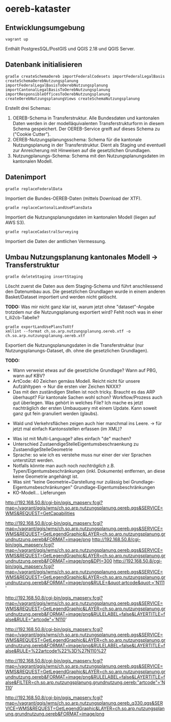 # oereb-kataster

## Entwicklungsumgebung
```
vagrant up
```
Enthält PostgresSQL/PostGIS und QGIS 2.18 und QGIS Server.

## Datenbank initialisieren
```
gradle createSchemaOereb importFederalCodesets importFederalLegalBasis createSchemaOerebNutzungsplanung importFederalLegalBasisToOerebNutzungsplanung importCantonalLegalBasisToOerebNutzungsplanung importResponsibleOfficesToOerebNutzungsplanung createOerebNutzungsplanungViews createSchemaNutzungsplanung
```
Erstellt drei Schemas:

1. OEREB-Schema in Transferstruktur. Alle Bundesdaten und kantonalen Daten werden in der modelläquivalenten Transferstrukturform in diesem Schema gespeichert. Der OEREB-Service greift auf dieses Schema zu ("Cookie Cutter").
2. OEREB-Nutzungsplanungsschema: Schema für die kantonale Nutzungsplanung in der Transferstruktur. Dient als Staging und eventuell zur Anreicherung mit Hinweisen auf die gesetzlichen Grundlagen.
3. Nutzungplanungs-Schema: Schema mit den Nutzungsplanungsdaten im kantonalen Modell.

## Datenimport
```
gradle replaceFederalData
```
Importiert die Bundes-OEREB-Daten (mittels Download der XTF).

```
gradle replaceCantonalLandUsePlansData
```
Importiert die Nutzungsplanungsdaten im kantonalen Modell (liegen auf AWS S3).

```
gradle replaceCadastralSurveying
```

Importiert die Daten der amtlichen Vermessung.

## Umbau Nutzungsplanung kantonales Modell -> Transferstruktur
```
gradle deleteStaging insertStaging
```
Löscht zuerst die Daten aus dem Staging-Schema und führt anschliessend den Datenumbau aus. Die gesetzlichen Grundlagen wurde in einem anderen Basket/Dataset importiert und werden nicht gelöscht. 

**TODO:** Was mir nicht ganz klar ist, warum jetzt ohne "dataset"-Angabe trotzdem nur die Nutzungsplanung exportiert wird? Fehlt noch was in einer t_ili2cb-Tabelle?

```
gradle exportLandUsePlansToXtf
xmllint --format ch.so.arp.nutzungsplanung.oereb.xtf -o ch.so.arp.nutzungsplanung.oereb.xtf
```
Exportiert die Nutzungsplanungsdaten in die Transferstruktur (nur Nutzungsplanungs-Dataset, dh. ohne die gesetzlichen Grundlagen).

**TODO:** 
- Wann verweist etwas auf die gesetzliche Grundlage? Wann auf PBG, wann auf KBV?
- ArtCode: 40 Zeichen gemäss Modell. Reicht nicht für unsere Aufzähltypen -> Nur die ersten vier Zeichen NXXX?
- Das mit den zuständigen Stellen ist noch tricky. Braucht es das ARP überhaupt? Für kantonale Sachen wohl schon? Workflow/Prozess auch gut überlegen. Was gehört in welches File? Ich mache es jetzt nachträglich der ersten Umbauquery mit einem Update. Kann soweit ganz gut fein granuliert werden (glaubs).
 * Wald und Verkehrsflächen zeigen auch hier manchmal ins Leere. -> für jetzt mal einfach Kantonsstellen erfassen (im XML)?
- Was ist mit Multi-Language? alles einfach "de" machen?
- Unterschied ZustaendigeStelleEigentumsbeschraenkung zu ZustaendigeStelleGeometrie
- Sprache: so wie ich es verstehe muss nur einer der vier Sprachen unterstützt werden.
- Notfalls könnte man auch noch _nachträglich_ z.B. Typen/Eigentumsbeschränkungen (inkl. Dokumente) entfernen, an diese keine Geometrie angehängt ist.
- Was sint "keine Geometrie+Darstellung nur zulässig bei Grundlage-Eigentumsbeschränkungen" Grundlage-Eigentumsbeschränkungen
- KO-Modell... Lieferungen



http://192.168.50.8/cgi-bin/qgis_mapserv.fcgi?map=/vagrant/qgis/wms/ch.so.arp.nutzungsplanung.oereb.qgs&SERVICE=WMS&REQUEST=GetCapabilities


http://192.168.50.8/cgi-bin/qgis_mapserv.fcgi?map=/vagrant/qgis/wms/ch.so.arp.nutzungsplanung.oereb.qgs&SERVICE=WMS&REQUEST=GetLegendGraphic&LAYER=ch.so.arp.nutzungsplanung.grundnutzung.oereb&FORMAT=image/png
http://192.168.50.8/cgi-bin/qgis_mapserv.fcgi?map=/vagrant/qgis/wms/ch.so.arp.nutzungsplanung.oereb.qgs&SERVICE=WMS&REQUEST=GetLegendGraphic&LAYER=ch.so.arp.nutzungsplanung.grundnutzung.oereb&FORMAT=image/png&DPI=300
http://192.168.50.8/cgi-bin/qgis_mapserv.fcgi?map=/vagrant/qgis/wms/ch.so.arp.nutzungsplanung.oereb.qgs&SERVICE=WMS&REQUEST=GetLegendGraphic&LAYER=ch.so.arp.nutzungsplanung.grundnutzung.oereb&FORMAT=image/png&RULE=&quot;artcode&quot;='N111'


http://192.168.50.8/cgi-bin/qgis_mapserv.fcgi?map=/vagrant/qgis/wms/ch.so.arp.nutzungsplanung.oereb.qgs&SERVICE=WMS&REQUEST=GetLegendGraphic&LAYER=ch.so.arp.nutzungsplanung.grundnutzung.oereb&FORMAT=image/png&RULELABEL=false&LAYERTITLE=false&RULE="artcode"='N110'

http://192.168.50.8/cgi-bin/qgis_mapserv.fcgi?map=/vagrant/qgis/wms/ch.so.arp.nutzungsplanung.oereb.qgs&SERVICE=WMS&REQUEST=GetLegendGraphic&LAYER=ch.so.arp.nutzungsplanung.grundnutzung.oereb&FORMAT=image/png&RULELABEL=false&LAYERTITLE=false&RULE=%22artcode%22%3D%27N110%27


http://192.168.50.8/cgi-bin/qgis_mapserv.fcgi?map=/vagrant/qgis/wms/ch.so.arp.nutzungsplanung.oereb.qgs&SERVICE=WMS&REQUEST=GetLegendGraphic&LAYER=ch.so.arp.nutzungsplanung.grundnutzung.oereb&FORMAT=image/png&RULELABEL=false&LAYERTITLE=false&FILTER=ch.so.arp.nutzungsplanung.grundnutzung.oereb:"artcode"='N110'



http://192.168.50.8/cgi-bin/qgis_mapserv.fcgi?map=/vagrant/qgis/wms/ch.so.arp.nutzungsplanung.oereb_q330.qgs&SERVICE=WMS&REQUEST=GetLegendGraphic&LAYER=ch.so.arp.nutzungsplanung.grundnutzung.oereb&FORMAT=image/png
